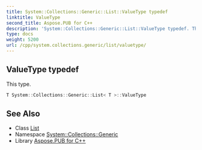 ```yaml
---
title: System::Collections::Generic::List::ValueType typedef
linktitle: ValueType
second_title: Aspose.PUB for C++
description: 'System::Collections::Generic::List::ValueType typedef. This type in C++.'
type: docs
weight: 5200
url: /cpp/system.collections.generic/list/valuetype/
---
```

## ValueType typedef


This type.

```cpp
T System::Collections::Generic::List< T >::ValueType
```

## See Also

* Class [List](../)
* Namespace [System::Collections::Generic](../../)
* Library [Aspose.PUB for C++](../../../)
